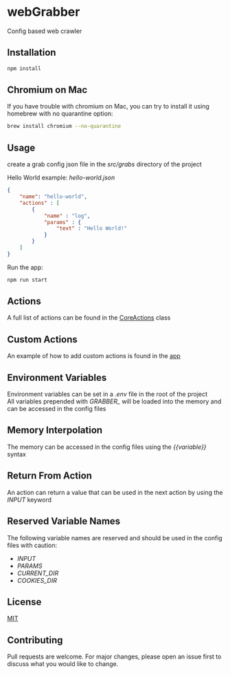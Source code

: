# webGrabber
Config based web crawler

## Installation

```bash
npm install
```

## Chromium on Mac

If you have trouble with chromium on Mac, you can try to install it using homebrew with no quarantine option:

```bash
brew install chromium --no-quarantine
```

## Usage
create a grab config json file in the *src/grabs* directory of the project

Hello World example: *hello-world.json*

```json
{
	"name": "hello-world",
	"actions" : [
		{
			"name" : "log",
			"params" : {
				"text" : "Hello World!"
			}
		}
	]
}
```

Run the app: 
```bash
npm run start
```

## Actions
A full list of actions can be found in the [CoreActions](src/classes/CoreActions.js) class

## Custom Actions
An example of how to add custom actions is found in the [app](app.js)

## Environment Variables
Environment variables can be set in a *.env* file in the root of the project<br>
All variables prepended with *GRABBER_* will be loaded into the memory and can be accessed in the config files

## Memory Interpolation
The memory can be accessed in the config files using the *{{variable}}* syntax

## Return From Action
An action can return a value that can be used in the next action by using the *INPUT* keyword

## Reserved Variable Names
The following variable names are reserved and should be used in the config files with caution:
- *INPUT*
- *PARAMS*
- *CURRENT_DIR*
- *COOKIES_DIR*

## License
[MIT](https://choosealicense.com/licenses/mit/)

## Contributing
Pull requests are welcome. For major changes, please open an issue first to discuss what you would like to change.